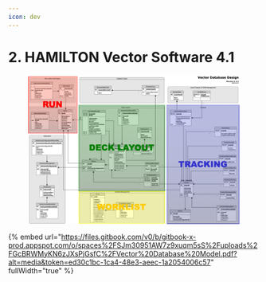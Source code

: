 ```yaml
---
icon: dev
---
```


# 2. HAMILTON Vector Software 4.1

<figure><img src="../.gitbook/assets/image (2) (1) (1) (1) (1).png" alt=""><figcaption></figcaption></figure>

{% embed url="https://files.gitbook.com/v0/b/gitbook-x-prod.appspot.com/o/spaces%2FSJm30951AW7z9xuqm5sS%2Fuploads%2FGcBRWMyKN6zJXsPjGsfC%2FVector%20Database%20Model.pdf?alt=media&token=ed30c1bc-1ca4-48e3-aeec-1a2054006c57" fullWidth="true" %}
